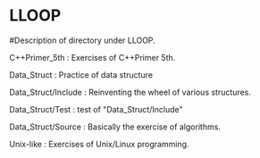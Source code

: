 # LLOOP

#Description of directory under LLOOP.

C++Primer_5th : Exercises of C++Primer 5th.

Data_Struct : Practice of data structure

Data_Struct/Include : Reinventing the wheel of various structures.

Data_Struct/Test : test of "Data_Struct/Include"

Data_Struct/Source : Basically the exercise of algorithms.

Unix-like : Exercises of Unix/Linux programming.

